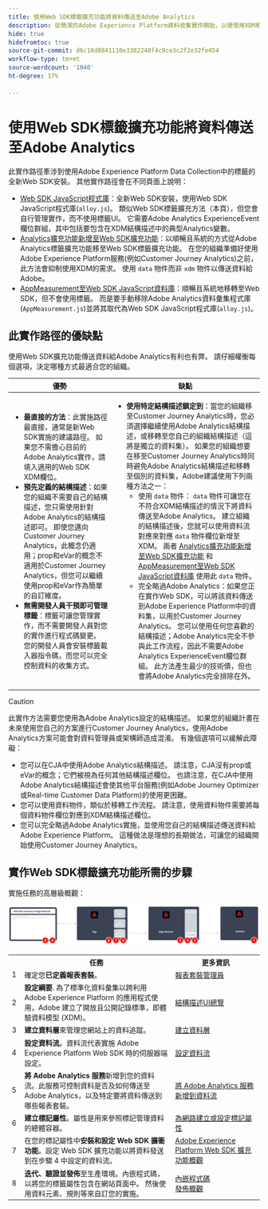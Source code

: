 ```yaml
---
title: 使用Web SDK標籤擴充功能將資料傳送至Adobe Analytics
description: 從簡潔的Adobe Experience Platform資料收集實作開始，以便使用XDM和Adobe Analytics ExperienceEvent欄位群組將資料傳送至Adobe Analytics。
hide: true
hidefromtoc: true
source-git-commit: d6c16d8841110e3382248f4c9ce3c2f2e32fe454
workflow-type: tm+mt
source-wordcount: '1040'
ht-degree: 17%

---
```


# 使用Web SDK標籤擴充功能將資料傳送至Adobe Analytics

此實作路徑牽涉到使用Adobe Experience Platform Data Collection中的標籤的全新Web SDK安裝。 其他實作路徑會在不同頁面上說明：

* [Web SDK JavaScript程式庫](web-sdk-javascript-library.md)：全新Web SDK安裝，使用Web SDK JavaScript程式庫(`alloy.js`)。 類似Web SDK標籤擴充方法（本頁），但您會自行管理實作，而不使用標籤UI。 它需要Adobe Analytics ExperienceEvent欄位群組，其中包括要包含在XDM結構描述中的典型Analytics變數。
* [Analytics擴充功能新增至Web SDK擴充功能](analytics-extension-to-web-sdk.md)：以順暢且系統的方式從Adobe Analytics標籤擴充功能移至Web SDK標籤擴充功能。 在您的組織準備好使用Adobe Experience Platform服務(例如Customer Journey Analytics)之前，此方法會抑制使用XDM的需求。 使用 `data` 物件而非 `xdm` 物件以傳送資料給Adobe。
* [AppMeasurement至Web SDK JavaScript資料庫](appmeasurement-to-web-sdk.md)：順暢且系統地移轉至Web SDK，但不會使用標籤。 而是要手動移除Adobe Analytics資料彙集程式庫(`AppMeasurement.js`)並將其取代為Web SDK JavaScript程式庫(`alloy.js`)。

## 此實作路徑的優缺點

使用Web SDK擴充功能傳送資料給Adobe Analytics有利也有弊。 請仔細權衡每個選項，決定哪種方式最適合您的組織。

| 優勢 | 缺點 |
| --- | --- |
| <ul><li>**最直接的方法**：此實施路徑最直接，通常是新Web SDK實施的建議路徑。 如果您不需擔心目前的Adobe Analytics實作，請填入適用的Web SDK XDM欄位。</li><li>**預先定義的結構描述**：如果您的組織不需要自己的結構描述，您只需使用針對Adobe Analytics的結構描述即可。 即使您邁向Customer Journey Analytics，此概念仍適用；prop和eVar的概念不適用於Customer Journey Analytics，但您可以繼續使用prop和eVar作為簡單的自訂維度。</li><li>**無需開發人員干預即可管理標籤**：標籤可讓您管理實作，而不需要開發人員對您的實作進行程式碼變更。 您的開發人員會安裝標籤載入器指令碼，而您可以完全控制資料的收集方式。</li></ul> | <ul><li>**使用特定結構描述鎖定到**：當您的組織移至Customer Journey Analytics時，您必須選擇繼續使用Adobe Analytics結構描述，或移轉至您自己的組織結構描述（這將是獨立的資料集）。 如果您的組織想要在移至Customer Journey Analytics時同時避免Adobe Analytics結構描述和移轉至個別的資料集，Adobe建議使用下列兩種方法之一：<ul><li>使用 `data` 物件： `data` 物件可讓您在不符合XDM結構描述的情況下將資料傳送至Adobe Analytics。 建立組織的結構描述後，您就可以使用資料流對應來對應 `data` 物件欄位新增至XDM。 兩者 [Analytics擴充功能新增至Web SDK擴充功能](analytics-extension-to-web-sdk.md) 和 [AppMeasurement至Web SDK JavaScript資料庫](appmeasurement-to-web-sdk.md) 使用此 `data` 物件。</li><li>完全略過Adobe Analytics：如果您正在實作Web SDK，可以將該資料傳送到Adobe Experience Platform中的資料集，以用於Customer Journey Analytics。 您可以使用任何您喜歡的結構描述；Adobe Analytics完全不參與此工作流程，因此不需要Adobe Analytics ExperienceEvent欄位群組。 此方法產生最少的技術債，但也會將Adobe Analytics完全排除在外。</li></ul></ul> |

>[!CAUTION]
>
>此實作方法需要您使用為Adobe Analytics設定的結構描述。 如果您的組織計畫在未來使用您自己的方案進行Customer Journey Analytics，使用Adobe Analytics方案可能會對資料管理員或架構師造成混淆。 有幾個選項可以緩解此障礙：
>
>* 您可以在CJA中使用Adobe Analytics結構描述。 請注意，CJA沒有prop或eVar的概念；它們被視為任何其他結構描述欄位。 也請注意，在CJA中使用Adobe Analytics結構描述會使其他平台服務(例如Adobe Journey Optimizer或Real-time Customer Data Platform)的使用更困難。
>* 您可以使用資料物件，類似於移轉工作流程。 請注意，使用資料物件需要將每個資料物件欄位對應到XDM結構描述欄位。
>* 您可以完全略過Adobe Analytics實施，並使用您自己的結構描述傳送資料給Adobe Experience Platform。 這種做法是理想的長期做法，可讓您的組織開始使用Customer Journey Analytics。

## 實作Web SDK標籤擴充功能所需的步驟

實施任務的高層級概觀：

![如何使用使用Web SDK擴充功能工作流程來實作Adobe Analytics，如本節所述。](../../assets/websdk-extension-annotated.png)

<table style="width:100%">

<tr>
<th style="width:5%"></th><th style="width:60%"><b>任務</b></th><th style="width:35%"><b>更多資訊</b></th>
</tr>

<tr>
<td>1</td>
<td>確定您<b>已定義報表套裝</b>。</td>
<td><a href="/help/admin/admin/c-manage-report-suites/report-suites-admin.md">報表套裝管理員</a></td>
</tr>

<tr>
<td>2</td>
<td><b>設定綱要</b>. 為了標準化資料彙集以跨利用 Adobe Experience Platform 的應用程式使用，Adobe 建立了開放且公開記錄標準，即體驗資料模型 (XDM)。</td>
<td><a href="https://experienceleague.adobe.com/docs/experience-platform/xdm/ui/overview.html?lang=zh-Hant">結構描述UI總覽</a></td>
</tr>

<tr>
<td>3</td>
<td><b>建立資料層</b>來管理您網站上的資料追蹤。</td>
<td><a href="../../prepare/data-layer.md">建立資料層</a></td>
</tr>

<tr>
<td>4</td>
<td><b>設定資料流</b>。資料流代表實施 Adobe Experience Platform Web SDK 時的伺服器端設定。</td>
<td><a href="https://experienceleague.adobe.com/docs/experience-platform/edge/datastreams/configure.html?lang=zh-Hant">設定資料流<a></td> 
</tr>

<tr>
<td>5</td> 
<td><b>將 Adobe Analytics 服務</b>新增到您的資料流。此服務可控制資料是否及如何傳送至Adobe Analytics，以及特定要將資料傳送到哪些報表套裝。</td>
<td><a href="https://experienceleague.adobe.com/docs/experience-platform/edge/datastreams/configure.html#analytics">將 Adobe Analytics 服務新增到資料流</a></td>
</tr>

<tr>
<td>6</td>
<td><b>建立標記屬性</b>。屬性是用來參照標記管理資料的總體容器。</td>
<td><a href="https://experienceleague.adobe.com/docs/experience-platform/tags/admin/companies-and-properties.html#for-web">為網路建立或設定標記屬性</a></td>
</tr>

<tr>
<td>7</td> 
<td>在您的標記屬性中<b>安裝和設定 Web SDK 擴衝功能</b>。設定 Web SDK 擴充功能以將資料發送到在步驟 4 中設定的資料流。</td>
<td><a href="https://experienceleague.adobe.com/docs/experience-platform/tags/extensions/client/sdk/overview.html?lang=zh-Hant">Adobe Experience Platform Web SDK 擴充功能概觀</a></td>
</tr>

<tr>
<td>8</td>
<td><b>迭代、驗證並發佈</b>至生產環境。內嵌程式碼，以將您的標籤屬性包含在網站頁面中。 然後使用資料元素、規則等來自訂您的實施。</td>
<td><a href="https://experienceleague.adobe.com/docs/experience-platform/tags/publish/environments/environments.html#embed-code">內嵌程式碼</a><br/><a href="https://experienceleague.adobe.com/docs/experience-platform/tags/publish/overview.html?lang=zh-Hant">發佈概觀</a></td>
</tr>

</table>
